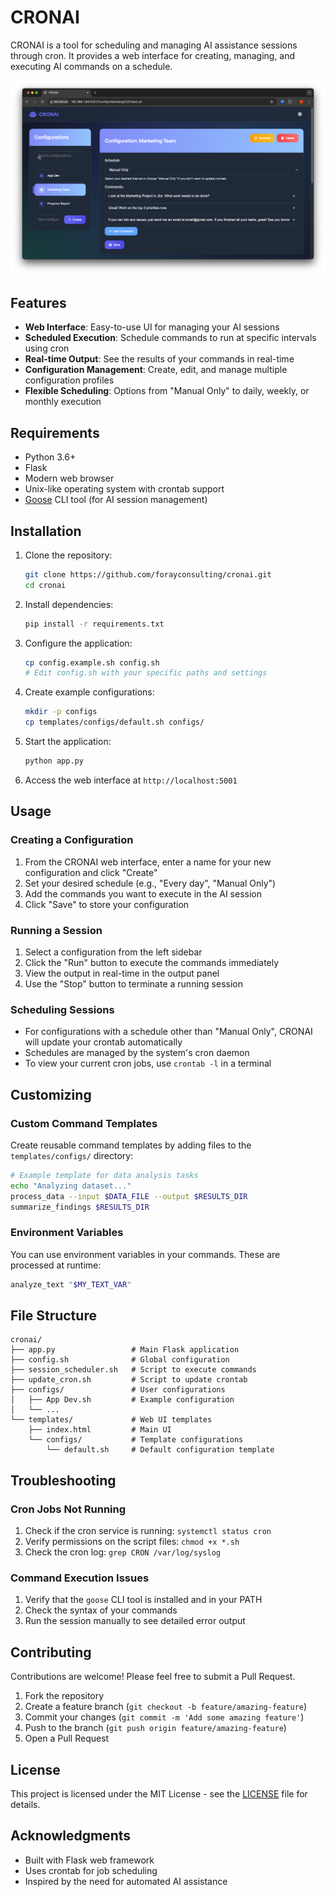 # CRONAI

CRONAI is a tool for scheduling and managing AI assistance sessions through cron. It provides a web interface for creating, managing, and executing AI commands on a schedule.

![CRONAI UI](https://github.com/forayconsulting/cronai/blob/main/CRONAI_UI.png)

## Features

- **Web Interface**: Easy-to-use UI for managing your AI sessions
- **Scheduled Execution**: Schedule commands to run at specific intervals using cron
- **Real-time Output**: See the results of your commands in real-time
- **Configuration Management**: Create, edit, and manage multiple configuration profiles
- **Flexible Scheduling**: Options from "Manual Only" to daily, weekly, or monthly execution

## Requirements

- Python 3.6+
- Flask
- Modern web browser
- Unix-like operating system with crontab support
- [Goose](https://github.com/yourusername/goose) CLI tool (for AI session management)

## Installation

1. Clone the repository:
   ```bash
   git clone https://github.com/forayconsulting/cronai.git
   cd cronai
   ```

2. Install dependencies:
   ```bash
   pip install -r requirements.txt
   ```

3. Configure the application:
   ```bash
   cp config.example.sh config.sh
   # Edit config.sh with your specific paths and settings
   ```

4. Create example configurations:
   ```bash
   mkdir -p configs
   cp templates/configs/default.sh configs/
   ```

5. Start the application:
   ```bash
   python app.py
   ```

6. Access the web interface at `http://localhost:5001`

## Usage

### Creating a Configuration

1. From the CRONAI web interface, enter a name for your new configuration and click "Create"
2. Set your desired schedule (e.g., "Every day", "Manual Only")
3. Add the commands you want to execute in the AI session
4. Click "Save" to store your configuration

### Running a Session

1. Select a configuration from the left sidebar
2. Click the "Run" button to execute the commands immediately
3. View the output in real-time in the output panel
4. Use the "Stop" button to terminate a running session

### Scheduling Sessions

- For configurations with a schedule other than "Manual Only", CRONAI will update your crontab automatically
- Schedules are managed by the system's cron daemon
- To view your current cron jobs, use `crontab -l` in a terminal

## Customizing

### Custom Command Templates

Create reusable command templates by adding files to the `templates/configs/` directory:

```bash
# Example template for data analysis tasks
echo "Analyzing dataset..."
process_data --input $DATA_FILE --output $RESULTS_DIR
summarize_findings $RESULTS_DIR
```

### Environment Variables

You can use environment variables in your commands. These are processed at runtime:

```bash
analyze_text "$MY_TEXT_VAR"
```

## File Structure

```
cronai/
├── app.py                 # Main Flask application
├── config.sh              # Global configuration
├── session_scheduler.sh   # Script to execute commands
├── update_cron.sh         # Script to update crontab
├── configs/               # User configurations
│   ├── App Dev.sh         # Example configuration
│   └── ...
└── templates/             # Web UI templates
    ├── index.html         # Main UI
    └── configs/           # Template configurations
        └── default.sh     # Default configuration template
```

## Troubleshooting

### Cron Jobs Not Running

1. Check if the cron service is running: `systemctl status cron`
2. Verify permissions on the script files: `chmod +x *.sh`
3. Check the cron log: `grep CRON /var/log/syslog`

### Command Execution Issues

1. Verify that the `goose` CLI tool is installed and in your PATH
2. Check the syntax of your commands
3. Run the session manually to see detailed error output

## Contributing

Contributions are welcome! Please feel free to submit a Pull Request.

1. Fork the repository
2. Create a feature branch (`git checkout -b feature/amazing-feature`)
3. Commit your changes (`git commit -m 'Add some amazing feature'`)
4. Push to the branch (`git push origin feature/amazing-feature`)
5. Open a Pull Request

## License

This project is licensed under the MIT License - see the [LICENSE](LICENSE) file for details.

## Acknowledgments

- Built with Flask web framework
- Uses crontab for job scheduling
- Inspired by the need for automated AI assistance
